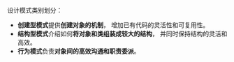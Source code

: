
设计模式类别划分：

* **创建型模式**提供**创建对象的机制**， 增加已有代码的灵活性和可复用性。
* **结构型模式**介绍如何**将对象和类组装成较大的结构**， 并同时保持结构的灵活和高效。
* **行为模式**负责**对象间的高效沟通和职责委派**。